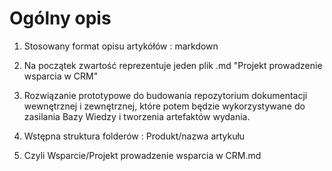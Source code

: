 # Ogólny opis #

1. Stosowany format opisu artykółów : markdown

1. Na początek zwartość reprezentuje jeden plik .md "Projekt prowadzenie wsparcia w CRM"

1. Rozwiązanie prototypowe do budowania repozytorium dokumentacji wewnętrznej i zewnętrznej, które potem będzie wykorzystywane do zasilania Bazy Wiedzy i tworzenia artefaktów wydania.

1. Wstępna struktura folderów : Produkt/nazwa artykułu

1. Czyli Wsparcie/Projekt prowadzenie wsparcia w CRM.md

